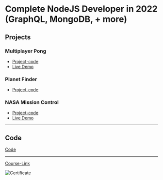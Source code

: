 # Complete NodeJS Developer in 2022 (GraphQL, MongoDB, + more)
## Projects
### Multiplayer Pong
- [Project-code](./Projects/Multiplayer-Pong)
- [Live Demo]()
### Planet Finder
- [Project-code](./Projects/Planet-Finder)
### NASA Mission Control
- [Project-code](./Projects/NASA-Mission-Control)
- [Live Demo](http://35.180.41.2:8000/)
---
## Code
[Code](Code)

---
[Course-Link](https://www.udemy.com/course/complete-nodejs-developer-zero-to-mastery/)<br>

![Certificate](https://user-images.githubusercontent.com/20686802/189453120-956d99f8-4939-45d9-a3d9-b2162d38ea17.jpg)
